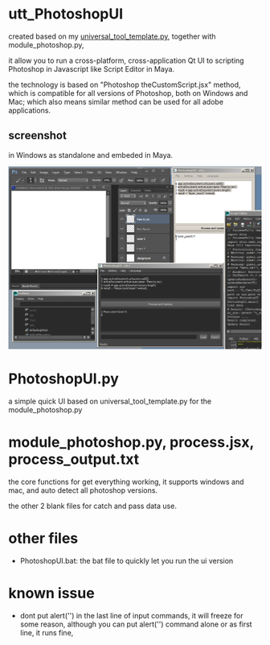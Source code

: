 # utt_PhotoshopUI

created based on my [universal_tool_template.py](https://github.com/shiningdesign/universal_tool_template.py), together with module_photoshop.py,

it allow you to run a cross-platform, cross-application Qt UI to scripting Photoshop in Javascript like Script Editor in Maya.

the technology is based on "Photoshop theCustomScript.jsx" method, which is compatible for all versions of Photoshop, both on Windows and Mac; which also means similar method can be used for all adobe applications.

## screenshot

in Windows as standalone and embeded in Maya.

![PhotoshopUI_v0.1_screenshot.png](screenshot/PhotoshopUI_v0.1_screenshot.png?raw=true)

# PhotoshopUI.py

a simple quick UI based on universal_tool_template.py for the module_photoshop.py

# module_photoshop.py, process.jsx, process_output.txt

the core functions for get everything working, it supports windows and mac, and auto detect all photoshop versions.

the other 2 blank files for catch and pass data use.

# other files

  * PhotoshopUI.bat: the bat file to quickly let you run the ui version

# known issue
  * dont put alert('') in the last line of input commands, it will freeze for some reason, although you can put alert('') command alone or as first line, it runs fine,


